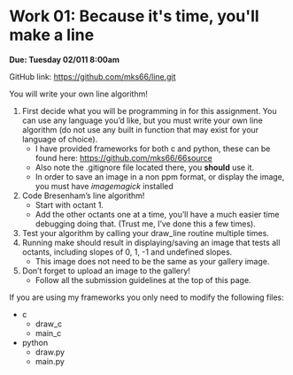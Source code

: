 # Work 01: Because it's time, you'll make a line

**Due: Tuesday 02/011 8:00am**

GitHub link: https://github.com/mks66/line.git

You will write your own line algorithm!
1. First decide what you will be programming in for this assignment. You can use any language you’d like, but you must write your own line algorithm (do not use any built in function that may exist for your language of choice).
    - I have provided frameworks for both c and python, these can be found here: https://github.com/mks66/66source
    - Also note the .gitignore file located there, you **should** use it.
    - In order to save an image in a non ppm format, or display the image, you must have _imagemagick_ installed
2. Code Bresenham’s line algorithm!
    - Start with octant 1.
    - Add the other octants one at a time, you’ll have a much easier time debugging doing that. (Trust me, I’ve done this a few times).
3. Test your algorithm by calling your draw_line routine multiple times.
4. Running make should result in displaying/saving an image that tests all octants, including slopes of 0, 1, -1 and undefined slopes.
    - This image does not need to be the same as your gallery image.
5. Don’t forget to upload an image to the gallery!
    - Follow all the submission guidelines at the top of this page.

If you are using my frameworks you only need to modify the following files:
- c
    - draw_c
    - main_c
- python
    - draw.py
    - main.py
